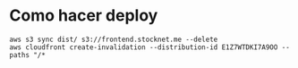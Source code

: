 # Como hacer deploy
```
aws s3 sync dist/ s3://frontend.stocknet.me --delete
aws cloudfront create-invalidation --distribution-id E1Z7WTDKI7A9OO --paths "/*
```
